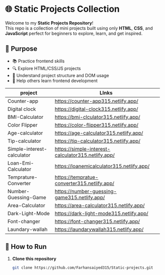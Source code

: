 # 🌐 Static Projects Collection

Welcome to my **Static Projects Repository**!  
This repo is a collection of mini projects built using only **HTML**, **CSS**, and **JavaScript**
perfect for beginners to explore, learn, and get inspired.

## 🎯 Purpose

- 📚 Practice frontend skills
- 🔍 Explore HTML/CSS/JS projects
- 🧠 Understand project structure and DOM usage
- 🤝 Help others learn frontend development


| project | LInks                                                |
|----------|--------------------------------------------------------------|
| Counter-app| https://counter-app315.netlify.app/  |
| Digital clock | https://digital-clock315.netlify.app/    |
| BMI-Calculator|https://bmi-clculator315.netlify.app/ |
| Color Flipper | https://color-flipper315.netlify.app/ |
| Age-calculator | https://age-calculator315.netlify.app/|
| Tip-calculator| https://tip-calculator315.netlify.app/|
| Simple-interest-calculator | https://simple-interest-calculator315.netlify.app/|
| Loan-Emi-Calculator| https://loanemicalculator315.netlify.app/|
| Temprature-Converter| https://tempratue-converter315.netlify.app/ |
| Number-Guessing-Game | https://number-guessing-game315.netlify.app/ |
| Area-Calculator | https://area-calculator315.netlify.app/ |
| Dark-Light-Mode | https://dark-light-mode315.netlify.app/ |
| Font-changer | https://font-changer315.netlify.app/ |
| Laundary-wallah| https://laundarywallah315.netlify.app/ |
## 🚀 How to Run

1. **Clone this repository**
   ```bash
   git clone https://github.com/Farhansaiyed315/Static-projects.git

